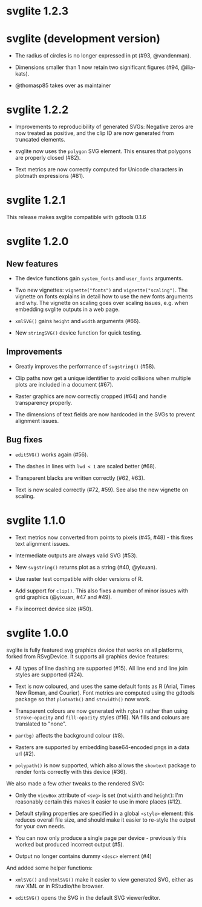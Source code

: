 # svglite 1.2.3

# svglite (development version)

* The radius of circles is no longer expressed in pt (#93, @vandenman).

* Dimensions smaller than 1 now retain two significant figures (#94, @ilia-kats).

* @thomasp85 takes over as maintainer


# svglite 1.2.2

* Improvements to reproducibility of generated SVGs: Negative zeros
  are now treated as positive, and the clip ID are now generated from
  truncated elements.

* svglite now uses the `polygon` SVG element. This ensures that
  polygons are properly closed (#82).

* Text metrics are now correctly computed for Unicode characters in
  plotmath expressions (#81).


# svglite 1.2.1

This release makes svglite compatible with gdtools 0.1.6


# svglite 1.2.0

## New features

* The device functions gain `system_fonts` and `user_fonts`
  arguments.

* Two new vignettes: `vignette("fonts")` and `vignette("scaling")`.
  The vignette on fonts explains in detail how to use the new fonts
  arguments and why. The vignette on scaling goes over scaling issues,
  e.g. when embedding svglite outputs in a web page.

* `xmlSVG()` gains `height` and `width` arguments (#66).

* New `stringSVG()` device function for quick testing.


## Improvements

* Greatly improves the performance of `svgstring()` (#58).

* Clip paths now get a unique identifier to avoid collisions when
  multiple plots are included in a document (#67).

* Raster graphics are now correctly cropped (#64) and handle
  transparency properly.

* The dimensions of text fields are now hardcoded in the SVGs to
  prevent alignment issues.


## Bug fixes

* `editSVG()` works again (#56).

* The dashes in lines with `lwd < 1` are scaled better (#68).

* Transparent blacks are written correctly (#62, #63).

* Text is now scaled correctly (#72, #59). See also the new vignette
  on scaling.


# svglite 1.1.0

* Text metrics now converted from points to pixels (#45, #48) - this
  fixes text alignment issues.

* Intermediate outputs are always valid SVG (#53).

* New `svgstring()` returns plot as a string (#40, @yixuan).

* Use raster test compatible with older versions of R.

* Add support for `clip()`. This also fixes a number of minor issues with
  grid graphics (@yixuan, #47 and #49).

* Fix incorrect device size (#50).

# svglite 1.0.0

svglite is fully featured svg graphics device that works on all platforms, forked from RSvgDevice. It supports all graphics device features:

* All types of line dashing are supported (#15). All line end and line join 
  styles are supported (#24).

* Text is now coloured, and uses the same default fonts as R (Arial, 
  Times New Roman, and Courier). Font metrics are computed using the 
  gdtools package so that `plotmath()` and `strwidth()` now work.

* Transparent colours are now generated with `rgba()` rather than using 
  `stroke-opacity` and `fill-opacity` styles (#16). NA fills and colours are 
  translated to "none".

* `par(bg)` affects the background colour (#8).

* Rasters are supported by embedding base64-encoded pngs in a data url (#2).

* `polypath()` is now supported, which also allows the `showtext` package to 
  render fonts correctly with this device (#36).

We also made a few other tweaks to the rendered SVG:

* Only the `viewBox` attribute of `<svg>` is set (not `width` and `height`):
  I'm reasonably certain this makes it easier to use in more places (#12).

* Default styling properties are specified in a global `<style>` element:
  this reduces overall file size, and should make it easier to re-style
  the output for your own needs.

* You can now only produce a single page per device - previously this worked
  but produced incorrect output (#5).

* Output no longer contains dummy `<desc>` element (#4)

And added some helper functions:

* `xmlSVG()` and `htmlSVG()` make it easier to view generated SVG, either as 
  raw XML or in RStudio/the browser. 
  
* `editSVG()` opens the SVG in the default SVG viewer/editor.
